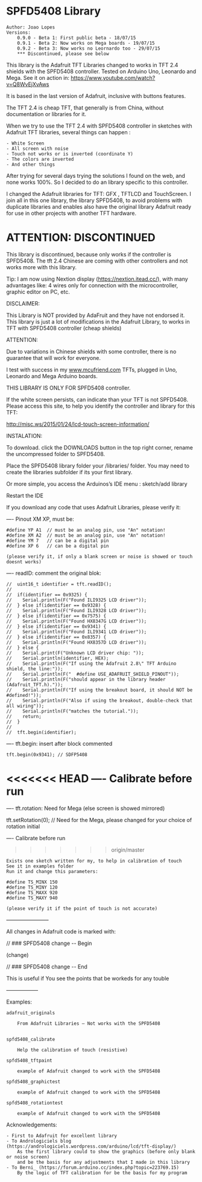 # SPFD5408 Library
	Author: Joao Lopes
	Versions:
		0.9.0 - Beta 1: First public beta - 18/07/15
		0.9.1 - Beta 2: Now works on Mega boards - 19/07/15
		0.9.2 - Beta 3: Now works no Leornardo too - 29/07/15
		*** Discontinued, please see below

This library is the Adafruit TFT Libraries changed to works in TFT 2.4 shields with the SPFD5408 controller.
Tested on Arduino Uno, Leonardo and Mega. See it on action in: https://www.youtube.com/watch?v=Q8WvEjXvAws

It is based in the last version of Adafruit, inclusive with buttons features.

The TFT 2.4 is cheap TFT, that generally is from China,
without documentation or libraries for it.

When we try to use the TFT 2.4 with SPFD5408 controller in sketches with Adafruit TFT libraries,
several things can happen :

	- White Screen
	- All screen with noise
	- Touch not works or is inverted (coordinate Y)
	- The colors are inverted
	- And other things

After trying for several days trying the solutions I found on the web, and none works 100%.
So I decided to do an library specific to this controller.

I changed the Adafruit libraries for TFT: GFX , TFTLCD and TouchScreen.
I join all in this one library, the library SPFD5408, to avoid problems with duplicate libraries
and enables also have the original library Adafruit ready for use in other projects with another TFT hardware.

# ATTENTION: DISCONTINUED

This library is discontinued,
because only works if the controller is SPFD5408.
The tft 2.4 Chinese are coming with other controllers and not works more with this library.

Tip: I am now using Nextion display (https://nextion.itead.cc/), 
with many advantages like: 4 wires only for connection with the microcontroller, graphic editor on PC, etc.


DISCLAIMER:

This Library is NOT provided by AdaFruit and they have not
endorsed it. This library is just a lot of modifications in the Adafruit Library,
to works in TFT with SPFD5408 controller (cheap shields)

ATTENTION:

Due to variations in Chinese shields with some controller,
there is no guarantee that will work for everyone.

I test with success in my www.mcufriend.com TFTs, plugged in Uno, Leonardo and Mega Arduino boards.

THIS LIBRARY IS ONLY FOR SPFD5408 controller.

If the white screen persists, can indicate than your TFT is not SPFD5408.
Please access this site, to help you identify the controller and library for this TFT:

http://misc.ws/2015/01/24/lcd-touch-screen-information/

INSTALATION:

To download. click the DOWNLOADS button in the top right corner, rename the uncompressed folder to SPFD5408.

Place the SPFD5408 library folder your <arduinosketchfolder>/libraries/ folder.
You may need to create the libraries subfolder if its your first library.

Or more simple, you access the Arduinos’s IDE menu : sketch/add library

Restart the IDE

If you download any code that uses Adafruit Libraries, please verify it:

—-  Pinout XM XP, must be:

	#define YP A1  // must be an analog pin, use "An" notation!
	#define XM A2  // must be an analog pin, use "An" notation!
	#define YM 7   // can be a digital pin
	#define XP 6   // can be a digital pin

	(please verify it, if only a blank screen or noise is showed or touch doesnt works)

—- readID: comment the original blok:

	//  uint16_t identifier = tft.readID();
	//
	//  if(identifier == 0x9325) {
	//    Serial.println(F("Found ILI9325 LCD driver"));
	//  } else if(identifier == 0x9328) {
	//    Serial.println(F("Found ILI9328 LCD driver"));
	//  } else if(identifier == 0x7575) {
	//    Serial.println(F("Found HX8347G LCD driver"));
	//  } else if(identifier == 0x9341) {
	//    Serial.println(F("Found ILI9341 LCD driver"));
	//  } else if(identifier == 0x8357) {
	//    Serial.println(F("Found HX8357D LCD driver"));
	//  } else {
	//    Serial.print(F("Unknown LCD driver chip: "));
	//    Serial.println(identifier, HEX);
	//    Serial.println(F("If using the Adafruit 2.8\" TFT Arduino shield, the line:"));
	//    Serial.println(F("  #define USE_ADAFRUIT_SHIELD_PINOUT"));
	//    Serial.println(F("should appear in the library header (Adafruit_TFT.h)."));
	//    Serial.println(F("If using the breakout board, it should NOT be #defined!"));
	//    Serial.println(F("Also if using the breakout, double-check that all wiring"));
	//    Serial.println(F("matches the tutorial."));
	//    return;
	//  }
	//
	//  tft.begin(identifier);

—- tft.begin: insert after block commented

    tft.begin(0x9341); // SDFP5408

<<<<<<< HEAD
—- Calibrate before run
=======
—- tft.rotation: Need for Mega (else screen is showed mirrored) 

  tft.setRotation(0); // Need for the Mega, please changed for your choice of rotation initial

—- Calibrate before run 
>>>>>>> origin/master

	Exists one sketch written for my, to help in calibration of touch
	See it in examples folder
	Run it and change this parameters:

	#define TS_MINX 150
	#define TS_MINY 120
	#define TS_MAXX 920
	#define TS_MAXY 940

	(please verify it if the point of touch is not accurate)

————————

All changes in Adafruit code is marked with:


  // ### SPFD5408 change -- Begin

  (change)

  // ### SPFD5408 change -- End

  This is useful if You see the points that be workeds for any touble

——————

Examples:

	adafruit_originals

		From Adafruit Libraries — Not works with the SPFD5408


	spfd5408_calibrate

		Help the calibration of touch (resistive)

	spfd5408_tftpaint

		example of Adafruit changed to work with the SPFD5408

	spfd5408_graphictest

		example of Adafruit changed to work with the SPFD5408

	spfd5408_rotationtest

		example of Adafruit changed to work with the SPFD5408

Acknowledgements:

	- First to Adafruit for excellent library
	- To Andrologiciels blog (https://andrologiciels.wordpress.com/arduino/lcd/tft-display/)
		As the first library could to show the graphics (before only blank or noise screen)
		and be the basis for any adjustments that I made in this library
	- To Berni_ (https://forum.arduino.cc/index.php?topic=223769.15)
		By the logic of TFT calibration for be the basis for my program
